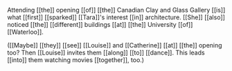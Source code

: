 Attending [[the]] opening [[of]] [[the]] Canadian Clay and Glass Gallery [[is]] what [[first]] [[sparked]] [[Tara]]'s interest [[in]] architecture. [[She]] [[also]] noticed [[the]] [[different]] buildings [[at]] [[the]] University [[of]] [[Waterloo]].  
  
([[Maybe]] [[they]] [[see]] [[Louise]] and [[Catherine]] [[at]] [[the]] opening too? Then [[Louise]] invites them [[along]] [[to]] [[dance]]. This leads [[into]] them watching movies [[together]], too.)  